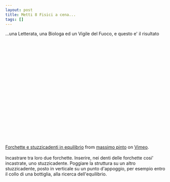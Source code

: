 ```yaml
---
layout: post
title: Metti 8 Fisici a cena...
tags: []
---
```


...una Letterata, una Biologa ed un Vigile del Fuoco, e questo e' il risultato

<object width="400" height="327">
<param name="allowfullscreen" value="true" /><param name="allowscriptaccess" value="always" /><param name="movie" value="http://vimeo.com/moogaloop.swf?clip_id=3127586&amp;server=vimeo.com&amp;show_title=1&amp;show_byline=1&amp;show_portrait=0&amp;color=00ADEF&amp;fullscreen=1" /><embed src="http://vimeo.com/moogaloop.swf?clip_id=3127586&amp;server=vimeo.com&amp;show_title=1&amp;show_byline=1&amp;show_portrait=0&amp;color=00ADEF&amp;fullscreen=1" type="application/x-shockwave-flash" allowfullscreen="true" allowscriptaccess="always" width="400" height="327"></embed></object><br /><a href="http://vimeo.com/3127586">Forchette e stuzzicadenti in equilibrio</a> from <a href="http://vimeo.com/massimopinto">massimo pinto</a> on <a href="http://vimeo.com">Vimeo</a>.<br /><br />Incastrare tra loro due forchette. Inserire, nei denti delle forchette cosi' incastrate, uno stuzzicadente. Poggiare la struttura su un altro stuzzicadente, posto in verticale su un punto d'appoggio, per esempio entro il collo di una bottiglia, alla ricerca dell'equilibrio.
